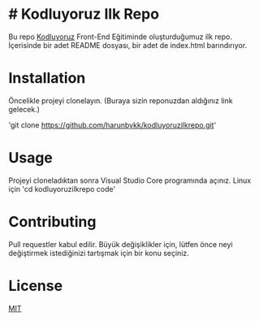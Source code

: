 # # Kodluyoruz Ilk Repo

Bu repo [Kodluyoruz](https://www.kodluyoruz.org/) Front-End Eğitiminde oluşturduğumuz ilk repo. İçerisinde bir adet README dosyası, bir adet de index.html barındırıyor.

# Installation
Öncelikle projeyi clonelayın. (Buraya sizin reponuzdan aldığınız link gelecek.)

'git clone  https://github.com/harunbykk/kodluyoruzilkrepo.git'

# Usage
Projeyi cloneladıktan sonra Visual Studio Core programında açınız.
Linux için
'cd kodluyoruzilkrepo
code'

# Contributing
Pull requestler kabul edilir. Büyük değişiklikler için, lütfen önce neyi değiştirmek istediğinizi tartışmak için bir konu seçiniz.

# License
[MIT](LICENSE)